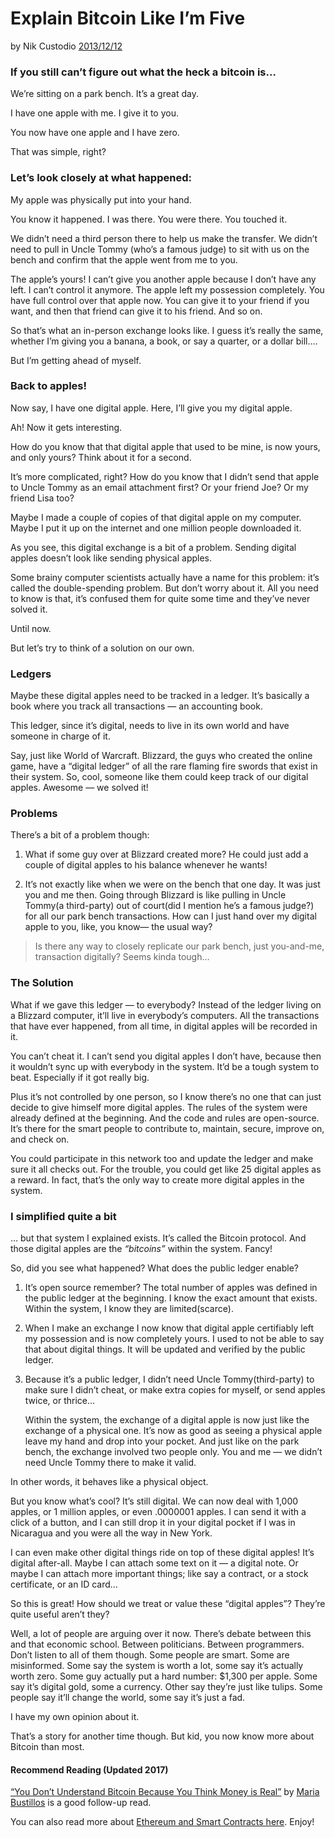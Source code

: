 # Explain Bitcoin Like I’m Five

by Nik Custodio [2013/12/12](https://www.freecodecamp.org/news/explain-bitcoin-like-im-five-73b4257ac833/)

### If you still can’t figure out what the heck a bitcoin is…

We’re sitting on a park bench. It’s a great day.

I have one apple with me. I give it to you.

You now have one apple and I have zero.

That was simple, right?

### Let’s look closely at what happened:

My apple was physically put into your hand.

You know it happened. I was there. You were there. You touched it.

We didn’t need a third person there to help us make the transfer. We didn’t need to pull in Uncle Tommy (who’s a famous judge) to sit with us on the bench and confirm that the apple went from me to you.

The apple’s yours! I can’t give you another apple because I don’t have any left. I can’t control it anymore. The apple left my possession completely. You have full control over that apple now. You can give it to your friend if you want, and then that friend can give it to his friend. And so on.

So that’s what an in-person exchange looks like. I guess it’s really the same, whether I’m giving you a banana, a book, or say a quarter, or a dollar bill….

But I’m getting ahead of myself.

### Back to apples!

Now say, I have one digital apple. Here, I’ll give you my digital apple.

Ah! Now it gets interesting.

How do you know that that digital apple that used to be mine, is now yours, and only yours? Think about it for a second.

It’s more complicated, right? How do you know that I didn’t send that apple to Uncle Tommy as an email attachment first? Or your friend Joe? Or my friend Lisa too?

Maybe I made a couple of copies of that digital apple on my computer. Maybe I put it up on the internet and one million people downloaded it.

As you see, this digital exchange is a bit of a problem. Sending digital apples doesn’t look like sending physical apples.

Some brainy computer scientists actually have a name for this problem: it’s called the double-spending problem. But don’t worry about it. All you need to know is that, it’s confused them for quite some time and they’ve never solved it.

Until now.

But let’s try to think of a solution on our own.

### Ledgers

Maybe these digital apples need to be tracked in a ledger. It’s basically a book where you track all transactions — an accounting book.

This ledger, since it’s digital, needs to live in its own world and have someone in charge of it.

Say, just like World of Warcraft. Blizzard, the guys who created the online game, have a “digital ledger” of all the rare flaming fire swords that exist in their system. So, cool, someone like them could keep track of our digital apples. Awesome — we solved it!

### Problems

There’s a bit of a problem though:

1) What if some guy over at Blizzard created more? He could just add a couple of digital apples to his balance whenever he wants!

2) It’s not exactly like when we were on the bench that one day. It was just you and me then. Going through Blizzard is like pulling in Uncle Tommy(a third-party) out of court(did I mention he’s a famous judge?) for all our park bench transactions. How can I just hand over my digital apple to you, like, you know— the usual way?

> Is there any way to closely replicate our park bench, just you-and-me, transaction digitally? Seems kinda tough…

### The Solution

What if we gave this ledger — to everybody? Instead of the ledger living on a Blizzard computer, it’ll live in everybody’s computers. All the transactions that have ever happened, from all time, in digital apples will be recorded in it.

You can’t cheat it. I can’t send you digital apples I don’t have, because then it wouldn’t sync up with everybody in the system. It’d be a tough system to beat. Especially if it got really big.

Plus it’s not controlled by one person, so I know there’s no one that can just decide to give himself more digital apples. The rules of the system were already defined at the beginning. And the code and rules are open-source. It’s there for the smart people to contribute to, maintain, secure, improve on, and check on.

You could participate in this network too and update the ledger and make sure it all checks out. For the trouble, you could get like 25 digital apples as a reward. In fact, that’s the only way to create more digital apples in the system.

### I simplified quite a bit

… but that system I explained exists. It’s called the Bitcoin protocol. And those digital apples are the *“bitcoins”* within the system. Fancy!

So, did you see what happened? What does the public ledger enable?

1) It’s open source remember? The total number of apples was defined in the public ledger at the beginning. I know the exact amount that exists. Within the system, I know they are limited(scarce).

2) When I make an exchange I now know that digital apple certifiably left my possession and is now completely yours. I used to not be able to say that about digital things. It will be updated and verified by the public ledger.

3) Because it’s a public ledger, I didn’t need Uncle Tommy(third-party) to make sure I didn’t cheat, or make extra copies for myself, or send apples twice, or thrice…

    Within the system, the exchange of a digital apple is now just like the exchange of a physical one. It’s now as good as seeing a physical apple leave my hand and drop into your pocket. And just like on the park bench, the exchange involved two people only. You and me — we didn’t need Uncle Tommy there to make it valid.

In other words, it behaves like a physical object.

But you know what’s cool? It’s still digital. We can now deal with 1,000 apples, or 1 million apples, or even .0000001 apples. I can send it with a click of a button, and I can still drop it in your digital pocket if I was in Nicaragua and you were all the way in New York.

I can even make other digital things ride on top of these digital apples! It’s digital after-all. Maybe I can attach some text on it — a digital note. Or maybe I can attach more important things; like say a contract, or a stock certificate, or an ID card…

So this is great! How should we treat or value these “digital apples”? They’re quite useful aren’t they?

Well, a lot of people are arguing over it now. There’s debate between this and that economic school. Between politicians. Between programmers. Don’t listen to all of them though. Some people are smart. Some are misinformed. Some say the system is worth a lot, some say it’s actually worth zero. Some guy actually put a hard number: $1,300 per apple. Some say it’s digital gold, some a currency. Other say they’re just like tulips. Some people say it’ll change the world, some say it’s just a fad.

I have my own opinion about it.

That’s a story for another time though. But kid, you now know more about Bitcoin than most.

#### Recommend Reading (Updated 2017)

[“You Don’t Understand Bitcoin Because You Think Money is Real”](https://medium.com/@mariabustillos/you-dont-understand-bitcoin-because-you-think-money-is-real-5aef45b8e952?source=linkShare-2d6f142ff3cc-1512362100) by [Maria Bustillos](https://www.freecodecamp.org/news/explain-bitcoin-like-im-five-73b4257ac833/undefined) is a good follow-up read.

You can also read more about [Ethereum and Smart Contracts here](https://medium.freecodecamp.org/smart-contracts-for-dummies-a1ba1e0b9575?source=linkShare-2d6f142ff3cc-1512086124). Enjoy!